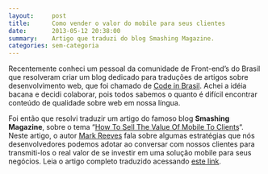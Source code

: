 ```yaml
---
layout:     post
title:      Como vender o valor do mobile para seus clientes
date:       2013-05-12 20:38:00
summary:    Artigo que traduzi do blog Smashing Magazine.
categories: sem-categoria
---
```


Recentemente conheci um pessoal da comunidade de Front-end’s do Brasil que resolveram criar um blog dedicado para traduções de artigos sobre desenvolvimento web, que foi chamado de [Code in Brasil](https://codeinbrasil.wordpress.com). Achei a idéia bacana e decidi colaborar, pois todos sabemos o quanto é difícil encontrar  conteúdo de qualidade sobre web em nossa língua.

Foi então que resolvi traduzir um artigo do famoso blog **Smashing Magazine**, sobre o tema “[How To Sell The Value Of Mobile To Clients](http://www.smashingmagazine.com/2013/04/05/how-to-sell-the-value-of-mobile-to-clients/)“. Neste artigo, o autor [Mark Reeves](http://blog.henriquesilverio.com/page/2/www.twitter.com/circa1977) fala sobre algumas estratégias que nós desenvolvedores podemos adotar ao conversar com nossos clientes para transmiti-los o real valor de se investir em uma solução mobile para seus negócios. Leia o artigo completo traduzido acessando [este link](https://codeinbrasil.wordpress.com/2013/05/08/como-vender-o-valor-do-mobile-para-seus-clientes/).
